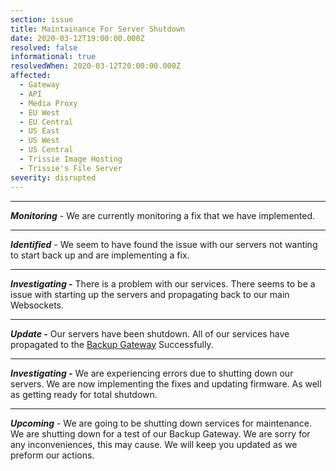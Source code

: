 ```yaml
---
section: issue
title: Maintainance For Server Shutdown
date: 2020-03-12T19:00:00.000Z
resolved: false
informational: true
resolvedWhen: 2020-03-12T20:00:00.000Z
affected:
  - Gateway
  - API
  - Media Proxy
  - EU West
  - EU Central
  - US East
  - US West
  - US Central
  - Trissie Image Hosting
  - Trissie's File Server
severity: disrupted
---
```

***

***Monitoring*** - We are currently monitoring a fix that we have implemented.
***
***Identified*** - We seem to have found the issue with our servers not wanting to start back up and are implementing a fix.
****
***Investigating* -** There is a problem with our services. There seems to be a issue with starting up the servers and propagating back to our main Websockets. 
*****
***Update -*** Our servers have been shutdown. All of our services have propagated to the [Backup Gateway](https://statustrissiedevelopment.netlify.com/affected/backup-gateway/) Successfully. 
****
***Investigating -*** We are experiencing errors due to shutting down our servers. We are now implementing the fixes and updating firmware. As well as getting ready for total shutdown.
***
***Upcoming*** - We are going to be shutting down services for maintenance. We are shutting down for a test of our Backup Gateway.  We are sorry for any inconveniences, this may cause. We will keep you updated as we preform our actions.